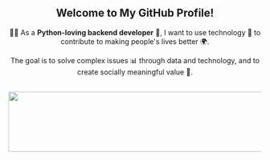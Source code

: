 
<!--
**rimi0108/rimi0108** is a ✨ _special_ ✨ repository because its `README.md` (this file) appears on your GitHub profile.

Here are some ideas to get you started:

- 🔭 I’m currently working on ...
- 🌱 I’m currently learning ...
- 👯 I’m looking to collaborate on ...
- 🤔 I’m looking for help with ...
- 💬 Ask me about ...
- 📫 How to reach me: ...
- 😄 Pronouns: ...
- ⚡ Fun fact: ...
-->

<div align="center">

  <h2> Welcome to My GitHub Profile! </h2>
  
  <p>👨‍💻 As a <strong>Python-loving backend developer</strong> 🐍, I want to use technology 🔧 to contribute to making people's lives better 🌍.</p>

  <p>The goal is to solve complex issues 📊 through data and technology, and to create socially meaningful value 🌱.</p>
  
</div>
<br/>


<a href="https://github.com/devxb/gitanimals">
  <img
    src="https://render.gitanimals.org/lines/rimi0108?pet-id=588662368477889103"
    width="600"
    height="120"
  />
</a>
  
